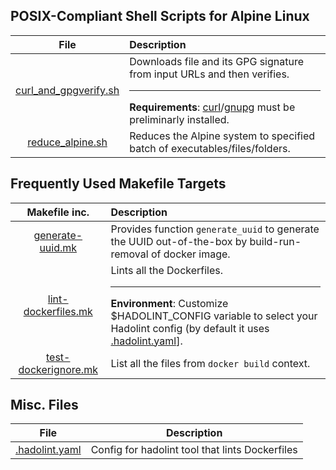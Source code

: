 ## POSIX-Compliant Shell Scripts for Alpine Linux

| File | Description |
|:----:|:------------|
| [curl_and_gpgverify.sh](curl_and_gpgverify.sh) | Downloads file and its GPG signature from input URLs and then verifies.<hr />**Requirements**: [curl](https://curl.se)/[gnupg](https://gnupg.org) must be preliminarly installed. |
| [reduce_alpine.sh](reduce_alpine.sh) | Reduces the Alpine system to specified batch of executables/files/folders. |


## Frequently Used Makefile Targets

| Makefile inc. | Description |
|:-------------:|:------------|
| [generate-uuid.mk](generate-uuid.mk) | Provides function `generate_uuid` to generate the UUID out-of-the-box by build-run-removal of docker image. |
| [lint-dockerfiles.mk](lint-dockerfiles.mk) | Lints all the Dockerfiles.<hr />**Environment**: Customize \$HADOLINT_CONFIG variable to select your Hadolint config (by default it uses [.hadolint.yaml](.hadolint.yaml)]. |
| [test-dockerignore.mk](test-dockerignore.mk) | List all the files from `docker build` context. |


## Misc. Files

| File | Description |
|:----:|:-----------:|
| [.hadolint.yaml](.hadolint.yaml) | Config for hadolint tool that lints Dockerfiles |
